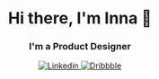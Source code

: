 <div id="header" align="center"> 
<h1>Hi there, I'm Inna 👋 </h1>
<h3>I'm a Product Designer</h3>
</div>
<div align="center">
<a href="www.linkedin.com/in/inna-shchokina-b466b9142">
<img src="https://img.shields.io/badge/LinkedIn-blue?style=for-the-badge&logo=linkedin&logoColor=white"
alt="Linkedin"/>
</a>
<a href="https://dribbble.com/happy_cactus">
<img src="https://img.shields.io/badge/Dribbble-red?style=for-the-badge&logo=dribbble&logoColor=white"
alt="Dribbble"/>
</a>
</div>

<!--
**Pureschko/Pureschko** is a ✨ _special_ ✨ repository because its `README.md` (this file) appears on your GitHub profile.

Here are some ideas to get you started:

- 🌱 I’m currently learning React
- 👯 I’m looking to collaborate on ...
- 🤔 I’m looking for help with ...
- 💬 Ask me about ...
- 📫 How to reach me: 
- 😄 Pronouns: ...
- ⚡ Fun fact: ...
-->
